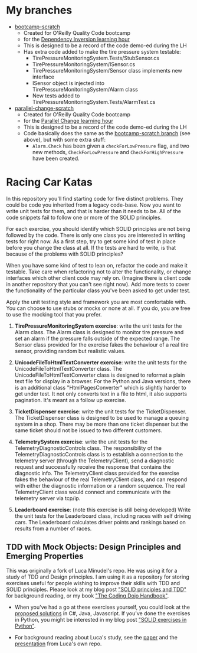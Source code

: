 # My branches

- [bootcamp-scratch](https://github.com/claresudbery/Racing-Car-Katas/blob/bootcamp-scratch)
  - Created for O'Reilly Quality Code bootcamp
  - for the [Dependency Inversion learning hour](https://www.sammancoaching.org/learning_hours/testable_design/dependency_inversion_principle.html)
  - This is designed to be a record of the code demo-ed during the LH
  - Has extra code added to make the tire pressure system testable:
    - TirePressureMonitoringSystem.Tests/StubSensor.cs
    - TirePressureMonitoringSystem/ISensor.cs
    - TirePressureMonitoringSystem/Sensor class implements new interface
    - ISensor object is injected into TirePressureMonitoringSystem/Alarm class
    - New tests added to TirePressureMonitoringSystem.Tests/AlarmTest.cs
- [parallel-change-scratch](https://github.com/claresudbery/Racing-Car-Katas/blob/parallel-change-scratch)
  - Created for O'Reilly Quality Code bootcamp
  - for the [Parallel Change learning hour](https://www.sammancoaching.org/learning_hours/refactoring/parallel_change.html)
  - This is designed to be a record of the code demo-ed during the LH
  - Code basically does the same as the [bootcamp-scratch branch](https://github.com/claresudbery/Racing-Car-Katas/blob/bootcamp-scratch) (see above), but with some extra stuff:
    - `Alarm.Check` has been given a `checkForLowPressure` flag, and two new methods, `CheckForLowPressure` and `CheckForHighPressure` have been created.

Racing Car Katas
=================

In this repository you'll find starting code for five distinct problems. They could be code you inherited from a legacy code-base. Now you want to write unit tests for them, and that is harder than it needs to be. All of the code snippets fail to follow one or more of the SOLID principles.

For each exercise, you should identify which SOLID principles are not being followed by the code. There is only one class you are interested in writing tests for right now. As a first step, try to get some kind of test in place before you change the class at all. If the tests are hard to write, is that because of the problems with SOLID principles?

When you have some kind of test to lean on, refactor the code and make it testable. Take care when refactoring not to alter the functionality, or change interfaces which other client code may rely on. (Imagine there is client code in another repository that you can't see right now). Add more tests to cover the functionality of the particular class you've been asked to get under test.

Apply the unit testing style and framework you are most comfortable with. You can choose to use stubs or mocks or none at all. If you do, you are free to use the mocking tool that you prefer.

1. **TirePressureMonitoringSystem exercise**:  write the unit tests for the Alarm class. The Alarm class is designed to monitor tire pressure and set an alarm if the pressure falls outside of the expected range. The Sensor class provided for the exercise fakes the behaviour of a real tire sensor, providing random but realistic values.

2. **UnicodeFileToHtmlTextConverter exercise**: write the unit tests for the UnicodeFileToHtmlTextConverter class. The UnicodeFileToHtmlTextConverter class is designed to reformat a plain text file for display in a browser. For the Python and Java versions, there is an additional class "HtmlPagesConverter" which is slightly harder to get under test. It not only converts text in a file to html, it also supports pagination. It's meant as a follow up exercise.

3. **TicketDispenser exercise**: write the unit tests for the TicketDispenser. The TicketDispenser class is designed to be used to manage a queuing system in a shop. There may be more than one ticket dispenser but the same ticket should not be issued to two different customers.

4. **TelemetrySystem exercise**: write the unit tests for the TelemetryDiagnosticControls class. The responsibility of the TelemetryDiagnosticControls class is to establish a connection to the telemetry server (through the TelemetryClient), send a diagnostic request and successfully receive the response that contains the diagnostic info. The TelemetryClient class provided for the exercise fakes the behaviour of the real TelemetryClient class, and can respond with either the diagnostic information or a random sequence. The real TelemetryClient class would connect and communicate with the telemetry server via tcp/ip.

5. **Leaderboard exercise**: (note this exercise is still being developed) Write the unit tests for the Leaderboard class, including races with self driving cars. The Leaderboard calculates driver points and rankings based on results from a number of races.

TDD with Mock Objects: Design Principles and Emerging Properties
----------------------------------------------------------------

This was originally a fork of Luca Minudel's repo. He was using it for a study of TDD and Design principles. I am using it as a repository for storing exercises useful for people wishing to improve their skills with TDD and SOLID principles. Please look at my blog post ["SOLID principles and TDD"](http://coding-is-like-cooking.info/2012/09/solid-principles-and-tdd/) for background reading, or my book ["The Coding Dojo Handbook"](http://leanpub.com/codingdojohandbook).

- When you've had a go at these exercises yourself, you could look at the [proposed solutions](https://github.com/lucaminudel/TDDwithMockObjectsAndDesignPrinciples/tree/master/TDDMicroExercises.ProposedSolution) in C#, Java, Javascript. If you've done the exercises in Python, you might be interested in my blog post ["SOLID exercises in Python"](http://coding-is-like-cooking.info/2012/09/solid-exercises-in-python/).

- For background reading about Luca's study, see the [paper](https://github.com/lucaminudel/TDDwithMockObjectsAndDesignPrinciples/blob/master/Paper/mockobjects_emergingproperties.pdf?raw=true) and the [presentation](https://github.com/lucaminudel/TDDwithMockObjectsAndDesignPrinciples/blob/master/Slides/TDD-SOLID.pdf?raw=true) from Luca's own repo.
